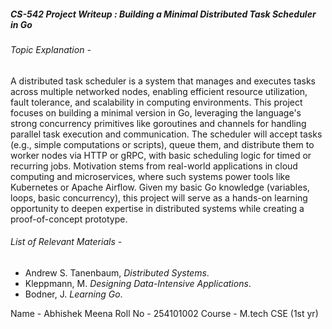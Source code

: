 ##### CS-542 Project Writeup : Building a Minimal Distributed Task Scheduler in Go

###### Topic Explanation -

A distributed task scheduler is a system that manages and executes tasks across multiple networked nodes, enabling efficient resource utilization, fault tolerance, and scalability in computing environments.  This project focuses on building a minimal version in Go, leveraging the language's strong concurrency primitives like goroutines and channels for handling parallel task execution and communication. The scheduler will accept tasks (e.g., simple computations or scripts), queue them, and distribute them to worker nodes via HTTP or gRPC, with basic scheduling logic for timed or recurring jobs. Motivation stems from real-world applications in cloud computing and microservices, where such systems power tools like Kubernetes or Apache Airflow. Given my basic Go knowledge (variables, loops, basic concurrency), this project will serve as a hands-on learning opportunity to deepen expertise in distributed systems while creating a proof-of-concept prototype.

###### List of Relevant Materials -

- Andrew S. Tanenbaum, *Distributed Systems*.
- Kleppmann, M. *Designing Data-Intensive Applications*.
- Bodner, J. *Learning Go*.

Name - Abhishek Meena
Roll No - 254101002
Course - M.tech CSE (1st yr)

